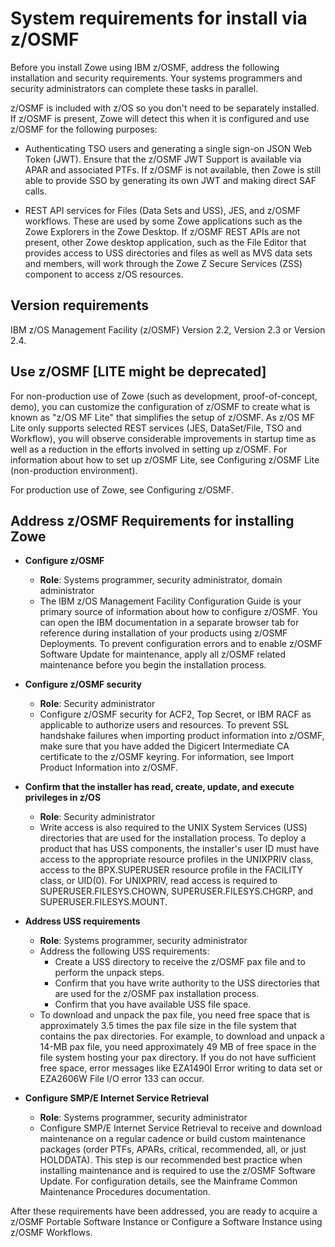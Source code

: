 # System requirements for install via z/OSMF

Before you install Zowe using IBM z/OSMF, address the following installation and security requirements. Your systems programmers and security administrators can complete these tasks in parallel.  

z/OSMF is included with z/OS so you don't need to be separately installed. If z/OSMF is present, Zowe will detect this when it is configured and use z/OSMF for the following purposes:

- Authenticating TSO users and generating a single sign-on JSON Web Token (JWT). Ensure that the z/OSMF JWT Support is available via APAR and associated PTFs. If z/OSMF is not available, then Zowe is still able to provide SSO by generating its own JWT and making direct SAF calls.

- REST API services for Files (Data Sets and USS), JES, and z/OSMF workflows. These are used by some Zowe applications such as the Zowe Explorers in the Zowe Desktop. If z/OSMF REST APIs are not present, other Zowe desktop application, such as the File Editor that provides access to USS directories and files as well as MVS data sets and members, will work through the Zowe Z Secure Services (ZSS) component to access z/OS resources. 

## Version requirements

IBM z/OS Management Facility (z/OSMF) Version 2.2, Version 2.3 or Version 2.4.

## Use z/OSMF [LITE might be deprecated]
    
For non-production use of Zowe (such as development, proof-of-concept, demo), you can customize the configuration of z/OSMF to create what is known as "z/OS MF Lite" that simplifies the setup of z/OSMF. As z/OS MF Lite only supports selected REST services (JES, DataSet/File, TSO and Workflow), you will observe considerable improvements in startup time as well as a reduction in the efforts involved in setting up z/OSMF. For information about how to set up z/OSMF Lite, see Configuring z/OSMF Lite (non-production environment).

For production use of Zowe, see Configuring z/OSMF.

## Address z/OSMF Requirements for installing Zowe

* **Configure z/OSMF**
    * **Role**: Systems programmer, security administrator, domain administrator
    * The IBM z/OS Management Facility Configuration Guide is your primary source of information about how to configure z/OSMF. You can open the IBM documentation in a separate browser tab for reference during installation of your products using z/OSMF Deployments. To prevent configuration errors and to enable z/OSMF Software Update for maintenance, apply all z/OSMF related maintenance before you begin the installation process.

* **Configure z/OSMF security**
    * **Role**: Security administrator
    * Configure z/OSMF security for ACF2, Top Secret, or IBM RACF as applicable to authorize users and resources. To prevent SSL handshake failures when importing product information into z/OSMF, make sure that you have added the Digicert Intermediate CA certificate to the z/OSMF keyring. For information, see Import Product Information into z/OSMF.

* **Confirm that the installer has read, create, update, and execute privileges in z/OS**
   * **Role**: Security administrator
   * Write access is also required to the UNIX System Services (USS) directories that are used for the installation process. To deploy a product that has USS components, the installer's user ID must have access to the appropriate resource profiles in the UNIXPRIV class, access to the BPX.SUPERUSER resource profile in the FACILITY class, or UID(0). For UNIXPRIV, read access is required to SUPERUSER.FILESYS.CHOWN, SUPERUSER.FILESYS.CHGRP, and SUPERUSER.FILESYS.MOUNT.

* **Address USS requirements**
   * **Role**: Systems programmer, security administrator
   * Address the following USS requirements:
      * Create a USS directory to receive the z/OSMF pax file and to perform the unpack steps.
      * Confirm that you have write authority to the USS directories that are used for the z/OSMF pax installation process.
      * Confirm that you have available USS file space.
   * To download and unpack the pax file, you need free space that is approximately 3.5 times the pax file size in the file system that contains the pax directories. For example, to download and unpack a 14-MB pax file, you need approximately 49 MB of free space in the file system hosting your pax directory. If you do not have sufficient free space, error messages like EZA1490I Error writing to data set or EZA2606W File I/O error 133 can occur.   

* **Configure SMP/E Internet Service Retrieval**
    * **Role**: Systems programmer, security administrator
    * Configure SMP/E Internet Service Retrieval to receive and download maintenance on a regular cadence or build custom maintenance packages (order PTFs, APARs, critical, recommended, all, or just HOLDDATA). This step is our recommended best practice when installing maintenance and is required to use the z/OSMF Software Update. For configuration details, see the Mainframe Common Maintenance Procedures documentation.	

After these requirements have been addressed, you are ready to acquire a z/OSMF Portable Software Instance or Configure a Software Instance using z/OSMF Workflows.

